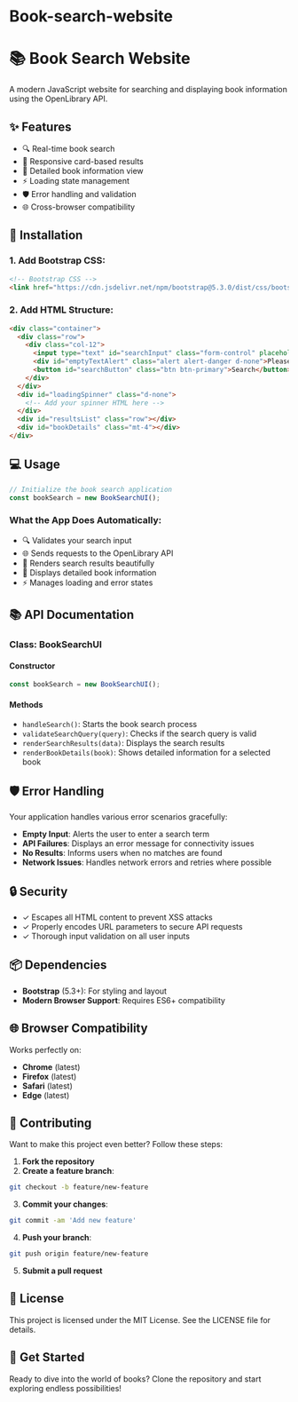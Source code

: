 # Book-search-website

# 📚 Book Search Website

A modern JavaScript website for searching and displaying book information using the OpenLibrary API.

## ✨ Features

- 🔍 Real-time book search
- 📱 Responsive card-based results
- 📖 Detailed book information view
- ⚡ Loading state management
- 🛡️ Error handling and validation
- 🌐 Cross-browser compatibility

## 🚀 Installation

### 1. Add Bootstrap CSS:
```html
<!-- Bootstrap CSS -->
<link href="https://cdn.jsdelivr.net/npm/bootstrap@5.3.0/dist/css/bootstrap.min.css" rel="stylesheet">
```

### 2. Add HTML Structure:
```html
<div class="container">
  <div class="row">
    <div class="col-12">
      <input type="text" id="searchInput" class="form-control" placeholder="Search books...">
      <div id="emptyTextAlert" class="alert alert-danger d-none">Please enter a search term</div>
      <button id="searchButton" class="btn btn-primary">Search</button>
    </div>
  </div>
  <div id="loadingSpinner" class="d-none">
    <!-- Add your spinner HTML here -->
  </div>
  <div id="resultsList" class="row"></div>
  <div id="bookDetails" class="mt-4"></div>
</div>
```

## 💻 Usage

```javascript
// Initialize the book search application
const bookSearch = new BookSearchUI();
```

### What the App Does Automatically:
* 🔍 Validates your search input
* 🌐 Sends requests to the OpenLibrary API
* 🎨 Renders search results beautifully
* 📖 Displays detailed book information
* ⚡ Manages loading and error states

## 📚 API Documentation

### Class: BookSearchUI

#### Constructor
```javascript
const bookSearch = new BookSearchUI();
```

#### Methods
* `handleSearch()`: Starts the book search process
* `validateSearchQuery(query)`: Checks if the search query is valid
* `renderSearchResults(data)`: Displays the search results
* `renderBookDetails(book)`: Shows detailed information for a selected book

## 🛡️ Error Handling

Your application handles various error scenarios gracefully:
* **Empty Input**: Alerts the user to enter a search term
* **API Failures**: Displays an error message for connectivity issues
* **No Results**: Informs users when no matches are found
* **Network Issues**: Handles network errors and retries where possible

## 🔒 Security

* ✓ Escapes all HTML content to prevent XSS attacks
* ✓ Properly encodes URL parameters to secure API requests
* ✓ Thorough input validation on all user inputs

## 📦 Dependencies

* **Bootstrap** (5.3+): For styling and layout
* **Modern Browser Support**: Requires ES6+ compatibility

## 🌐 Browser Compatibility

Works perfectly on:
* **Chrome** (latest)
* **Firefox** (latest)
* **Safari** (latest)
* **Edge** (latest)

## 🤝 Contributing

Want to make this project even better? Follow these steps:

1. **Fork the repository**
2. **Create a feature branch**:
```bash
git checkout -b feature/new-feature
```

3. **Commit your changes**:
```bash
git commit -am 'Add new feature'
```

4. **Push your branch**:
```bash
git push origin feature/new-feature
```

5. **Submit a pull request**

## 📝 License

This project is licensed under the MIT License. See the LICENSE file for details.

## 🌟 Get Started

Ready to dive into the world of books? Clone the repository and start exploring endless possibilities!
